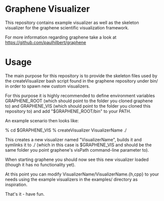 Graphene Visualizer
==========

This repository contains example visualizer as well as the skeleton visualizer
for the graphene scientific visualization framework.

For more information regarding graphene take a look at
https://github.com/paulhilbert/graphene


Usage
=======

The main purpose for this repository is to provide the skeleton files used
by the createVisualizer bash script found in the graphene repository under
bin/ in order to spawn new custom visualizers.

For this purpose it is highly recommended to define environment variables
GRAPHENE_ROOT (which should point to the folder you cloned graphene to) and
GRAPHENE_VIS (which should point to the folder you cloned this repository to)
and add "$GRAPHENE_ROOT/bin" to your PATH.

An example scenario then looks like:

% cd $GRAPHENE_VIS
% createVisualizer VisualizerName ./

This creates a new visualizer named "VisualizerName", builds it and symlinks
it to ./ (which in this case is $GRAPHENE_VIS and should be the same folder
you point graphene's visPath command-line parameter to).

When starting graphene you should now see this new visualizer loaded (though
it has no functionality yet).

At this point you can modify VisualizerName/VisualizerName.{h,cpp} to your needs
using the example visualizers in the examples/ directory as inspiration.

That's it - have fun.
